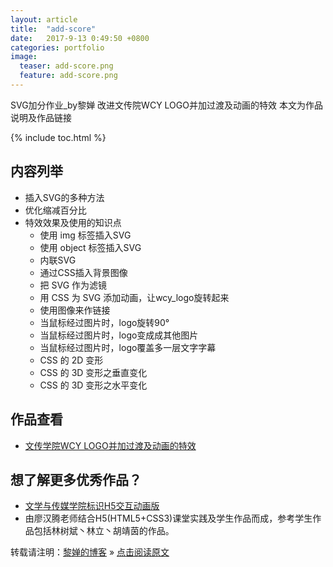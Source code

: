 ```yaml
---
layout: article
title:  "add-score"
date:   2017-9-13 0:49:50 +0800
categories: portfolio
image:
  teaser: add-score.png
  feature: add-score.png
---
```

SVG加分作业_by黎婵 改进文传院WCY LOGO并加过渡及动画的特效
本文为作品说明及作品链接

{% include toc.html %}

## 内容列举
- 插入SVG的多种方法
- 优化缩减百分比
- 特效效果及使用的知识点
	- 使用 img 标签插入SVG
	- 使用 object 标签插入SVG
	- 内联SVG
	- 通过CSS插入背景图像
	- 把 SVG 作为滤镜
	- 用 CSS 为 SVG 添加动画，让wcy_logo旋转起来
	- 使用图像来作链接
	- 当鼠标经过图片时，logo旋转90°
	- 当鼠标经过图片时，logo变成成其他图片
	- 当鼠标经过图片时，logo覆盖多一层文字字幕
	- CSS 的 2D 变形
	- CSS 的 3D 变形之垂直变化
	- CSS 的 3D 变形之水平变化

## 作品查看
- <a href="https://cherrylichan.github.io/portfolio/加分项" target="_blank">文传学院WCY LOGO并加过渡及动画的特效</a>

## 想了解更多优秀作品？
- [文学与传媒学院标识H5交互动画版](https://hanteng.github.io/teaching/WCY_logo/)
- 由廖汉腾老师结合H5(HTML5+CSS3)课堂实践及学生作品而成，参考学生作品包括林树斌丶林立丶胡靖茵的作品。



转载请注明：[黎婵的博客](https://cherrylichan.github.io/) » [点击阅读原文](https://cherrylichan.github.io/portfolio/add-score/)